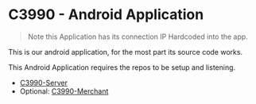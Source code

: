 # C3990 - Android Application

> Note this Application has its connection IP Hardcoded into the app.

This is our android application, for the most part its source code works.

This Android Application requires the repos to be setup and listening.

- [C3990-Server](https://github.com/VishalRamki/C3990-Server)
- Optional: [C3990-Merchant](https://github.com/VishalRamki/C3990-Merchant)
